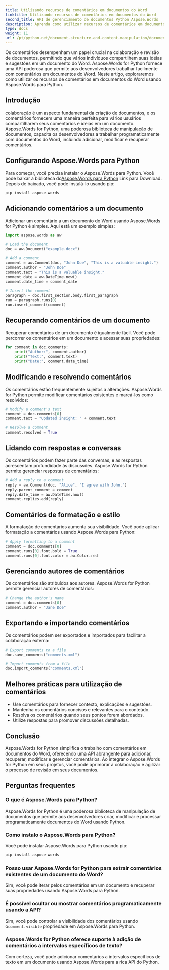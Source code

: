 ```yaml
---
title: Utilizando recursos de comentários em documentos do Word
linktitle: Utilizando recursos de comentários em documentos do Word
second_title: API de gerenciamento de documentos Python Aspose.Words
description: Aprenda como utilizar recursos de comentários em documentos do Word usando Aspose.Words para Python. Guia passo a passo com código-fonte. Melhore a colaboração e simplifique as revisões em documentos.
type: docs
weight: 11
url: /pt/python-net/document-structure-and-content-manipulation/document-comments/
---
```


Os comentários desempenham um papel crucial na colaboração e revisão de documentos, permitindo que vários indivíduos compartilhem suas idéias e sugestões em um documento do Word. Aspose.Words for Python fornece uma API poderosa que permite aos desenvolvedores trabalhar facilmente com comentários em documentos do Word. Neste artigo, exploraremos como utilizar os recursos de comentários em documentos do Word usando Aspose.Words para Python.

## Introdução

colaboração é um aspecto fundamental da criação de documentos, e os comentários fornecem uma maneira perfeita para vários usuários compartilharem seus comentários e ideias em um documento. Aspose.Words for Python, uma poderosa biblioteca de manipulação de documentos, capacita os desenvolvedores a trabalhar programaticamente com documentos do Word, incluindo adicionar, modificar e recuperar comentários.

## Configurando Aspose.Words para Python

 Para começar, você precisa instalar o Aspose.Words para Python. Você pode baixar a biblioteca do[Aspose.Words para Python](https://releases.aspose.com/words/python/) Link para Download. Depois de baixado, você pode instalá-lo usando pip:

```python
pip install aspose-words
```

## Adicionando comentários a um documento

Adicionar um comentário a um documento do Word usando Aspose.Words for Python é simples. Aqui está um exemplo simples:

```python
import aspose.words as aw

# Load the document
doc = aw.Document("example.docx")

# Add a comment
comment = aw.Comment(doc, "John Doe", "This is a valuable insight.")
comment.author = "John Doe"
comment.text = "This is a valuable insight."
comment_date = aw.DateTime.now()
comment.date_time = comment_date

# Insert the comment
paragraph = doc.first_section.body.first_paragraph
run = paragraph.runs[0]
run.insert_comment(comment)
```

## Recuperando comentários de um documento

Recuperar comentários de um documento é igualmente fácil. Você pode percorrer os comentários em um documento e acessar suas propriedades:

```python
for comment in doc.comments:
    print("Author:", comment.author)
    print("Text:", comment.text)
    print("Date:", comment.date_time)
```

## Modificando e resolvendo comentários

Os comentários estão frequentemente sujeitos a alterações. Aspose.Words for Python permite modificar comentários existentes e marcá-los como resolvidos:

```python
# Modify a comment's text
comment = doc.comments[0]
comment.text = "Updated insight: " + comment.text

# Resolve a comment
comment.resolved = True
```

## Lidando com respostas e conversas

Os comentários podem fazer parte das conversas, e as respostas acrescentam profundidade às discussões. Aspose.Words for Python permite gerenciar respostas de comentários:

```python
# Add a reply to a comment
reply = aw.Comment(doc, "Alice", "I agree with John.")
reply.parent_comment = comment
reply.date_time = aw.DateTime.now()
comment.replies.add(reply)
```

## Comentários de formatação e estilo

A formatação de comentários aumenta sua visibilidade. Você pode aplicar formatação a comentários usando Aspose.Words para Python:

```python
# Apply formatting to a comment
comment = doc.comments[0]
comment.runs[0].font.bold = True
comment.runs[0].font.color = aw.Color.red
```

## Gerenciando autores de comentários

Os comentários são atribuídos aos autores. Aspose.Words for Python permite gerenciar autores de comentários:

```python
# Change the author's name
comment = doc.comments[0]
comment.author = "Jane Doe"
```

## Exportando e importando comentários

Os comentários podem ser exportados e importados para facilitar a colaboração externa:

```python
# Export comments to a file
doc.save_comments("comments.xml")

# Import comments from a file
doc.import_comments("comments.xml")
```

## Melhores práticas para utilização de comentários

- Use comentários para fornecer contexto, explicações e sugestões.
- Mantenha os comentários concisos e relevantes para o conteúdo.
- Resolva os comentários quando seus pontos forem abordados.
- Utilize respostas para promover discussões detalhadas.

## Conclusão

Aspose.Words for Python simplifica o trabalho com comentários em documentos do Word, oferecendo uma API abrangente para adicionar, recuperar, modificar e gerenciar comentários. Ao integrar o Aspose.Words for Python em seus projetos, você pode aprimorar a colaboração e agilizar o processo de revisão em seus documentos.

## Perguntas frequentes

### O que é Aspose.Words para Python?

Aspose.Words for Python é uma poderosa biblioteca de manipulação de documentos que permite aos desenvolvedores criar, modificar e processar programaticamente documentos do Word usando Python.

### Como instalo o Aspose.Words para Python?

Você pode instalar Aspose.Words para Python usando pip:
```python
pip install aspose-words
```

### Posso usar Aspose.Words for Python para extrair comentários existentes de um documento do Word?

Sim, você pode iterar pelos comentários em um documento e recuperar suas propriedades usando Aspose.Words para Python.

### É possível ocultar ou mostrar comentários programaticamente usando a API?

 Sim, você pode controlar a visibilidade dos comentários usando o`comment.visible` propriedade em Aspose.Words para Python.

### Aspose.Words for Python oferece suporte à adição de comentários a intervalos específicos de texto?

Com certeza, você pode adicionar comentários a intervalos específicos de texto em um documento usando Aspose.Words para a rica API do Python.